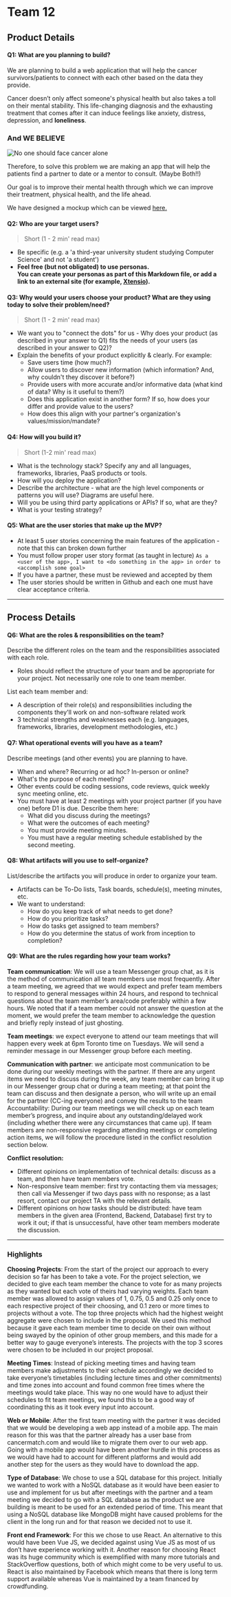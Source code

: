 # Team 12 

## Product Details
 
#### Q1: What are you planning to build?

 We are planning to build a web application that will help the cancer survivors/patients to connect with each other based on the data they provide. 
 
 Cancer doesn’t only affect someone's physical health but also takes a toll on their mental stability. This life-changing diagnosis and the exhausting treatment that comes after   it can induce feelings like anxiety, distress, depression, and **loneliness**. 
 
### And WE BELIEVE 

![No one should face cancer alone](https://i0.wp.com/zoeamar.com/wp-content/uploads/2016/01/macmillan-image.jpg?w=600&ssl=1)

Therefore, to solve this problem we are making an app that will help the patients find a partner to date or a mentor to consult. (Maybe Both!!) 

Our goal is to improve their mental health through which we can improve their treatment, physical health, and the life ahead. 

We have designed a mockup which can be viewed [here.](https://www.figma.com/proto/AKsBmCRIOOWOj00waI7xUa/Untitled?node-id=18%3A12&scaling=contain)
#### Q2: Who are your target users?

  > Short (1 - 2 min' read max)
 * Be specific (e.g. a 'a third-year university student studying Computer Science' and not 'a student')
 * **Feel free (but not obligated) to use personas.         
   You can create your personas as part of this Markdown file, or add a link to an external site (for example, [Xtensio](https://xtensio.com/user-persona/)).**

#### Q3: Why would your users choose your product? What are they using today to solve their problem/need?

> Short (1 - 2 min' read max)
 * We want you to "connect the dots" for us - Why does your product (as described in your answer to Q1) fits the needs of your users (as described in your answer to Q2)?
 * Explain the benefits of your product explicitly & clearly. For example:
    * Save users time (how much?)
    * Allow users to discover new information (which information? And, why couldn't they discover it before?)
    * Provide users with more accurate and/or informative data (what kind of data? Why is it useful to them?)
    * Does this application exist in another form? If so, how does your differ and provide value to the users?
    * How does this align with your partner's organization's values/mission/mandate?

#### Q4: How will you build it?

> Short (1-2 min' read max)
 * What is the technology stack? Specify any and all languages, frameworks, libraries, PaaS products or tools. 
 * How will you deploy the application?
 * Describe the architecture - what are the high level components or patterns you will use? Diagrams are useful here. 
 * Will you be using third party applications or APIs? If so, what are they?
 * What is your testing strategy?

#### Q5: What are the user stories that make up the MVP?

 * At least 5 user stories concerning the main features of the application - note that this can broken down further
 * You must follow proper user story format (as taught in lecture) ```As a <user of the app>, I want to <do something in the app> in order to <accomplish some goal>```
 * If you have a partner, these must be reviewed and accepted by them
 * The user stories should be written in Github and each one must have clear acceptance criteria.

----

## Process Details

#### Q6: What are the roles & responsibilities on the team?

Describe the different roles on the team and the responsibilities associated with each role. 
 * Roles should reflect the structure of your team and be appropriate for your project. Not necessarily one role to one team member.

List each team member and:
 * A description of their role(s) and responsibilities including the components they'll work on and non-software related work
 * 3 technical strengths and weaknesses each (e.g. languages, frameworks, libraries, development methodologies, etc.)

#### Q7: What operational events will you have as a team?

Describe meetings (and other events) you are planning to have. 
 * When and where? Recurring or ad hoc? In-person or online?
 * What's the purpose of each meeting?
 * Other events could be coding sessions, code reviews, quick weekly sync meeting online, etc.
 * You must have at least 2 meetings with your project partner (if you have one) before D1 is due. Describe them here:
   * What did you discuss during the meetings?
   * What were the outcomes of each meeting?
   * You must provide meeting minutes.
   * You must have a regular meeting schedule established by the second meeting.  
  
#### Q8: What artifacts will you use to self-organize?

List/describe the artifacts you will produce in order to organize your team.       

 * Artifacts can be To-Do lists, Task boards, schedule(s), meeting minutes, etc.
 * We want to understand:
   * How do you keep track of what needs to get done?
   * How do you prioritize tasks?
   * How do tasks get assigned to team members?
   * How do you determine the status of work from inception to completion?

#### Q9: What are the rules regarding how your team works?

**Team communication**: We will use a team Messenger group chat, as it is the method of communication all team members use most frequently. After a team meeting, we agreed that we would expect and prefer team members to respond to general messages within 24 hours, and respond to technical questions about the team member’s area/code preferably within a few hours. We noted that if a team member could not answer the question at the moment, we would prefer the team member to acknowledge the question and briefly reply instead of just ghosting.

**Team meetings**: we expect everyone to attend our team meetings that will happen every week at 6pm Toronto time on Tuesdays. We will send a reminder message in our Messenger group before each meeting.

**Communication with partner**: we anticipate most communication to be done during our weekly meetings with the partner. If there are any urgent items we need to discuss during the week, any team member can bring it up in our Messenger group chat or during a team meeting; at that point the team can discuss and then designate a person, who will write up an email for the partner (CC-ing everyone) and convey the results to the team
Accountability: During our team meetings we will check up on each team member’s progress, and inquire about any outstanding/delayed work (including whether there were any circumstances that came up). If team members are non-responsive regarding attending meetings or completing action items, we will follow the procedure listed in the conflict resolution section below.

**Conflict resolution:**
- Different opinions on implementation of technical details: discuss as a team, and then have team members vote.
- Non-responsive team member: first try contacting them via messages; then call via Messenger if two days pass with no response; as a last resort, contact our project TA with the relevant details.
- Different opinions on how tasks should be distributed: have team members in the given area (Frontend, Backend, Database) first try to work it out; if that is unsuccessful, have other team members moderate the discussion.



----
### Highlights

**Choosing Projects**: From the start of the project our approach to every decision so far has been to take a vote. For the project selection, we decided to give each team member the chance to vote for as many projects as they wanted but each vote of theirs had varying weights. Each team member was allowed to assign values of 1, 0.75, 0.5 and 0.25 only once to each respective project of their choosing, and 0.1 zero or more times to projects without a vote. The top three projects which had the highest weight aggregate were chosen to include in the proposal. We used this method because it gave each team member time to decide on their own without being swayed by the opinion of other group members, and this made for a better way to gauge everyone’s interests. The projects with the top 3 scores were chosen to be included in our project proposal. 

**Meeting Times**: Instead of picking meeting times and having team members make adjustments to their schedule  accordingly we decided to take everyone’s timetables (including lecture times and other commitments) and time zones into account and found common free times where the meetings would take place. This way no one would have to adjust their schedules to fit team meetings, we found this to be a good way of coordinating this as it took every input into account. 

**Web or Mobile**: After the first team meeting with the partner it was decided that we would be developing a web app instead of a mobile app. The main reason for this was that the partner already has a user base from cancermatch.com and would like to migrate them over to our web app. Going with a mobile app would have been another hurdle in this process as we would have had to account for different platforms and would add another step for the users as they would have to download the app.

**Type of Database**: We chose to use a SQL database for this project. Initially we wanted to work with a NoSQL database as it would have been easier to use and implement for us but after meetings with the partner and a team meeting we decided to go with a SQL database as the product we are building is meant to be used for an extended period of time. This meant that using a NoSQL database like MongoDB might have caused problems for the client in the long run and for that reason we decided not to use it. 

**Front end Framework**: For this we chose to use React. An alternative to this would have been Vue JS, we decided against using Vue JS as most of us don’t have experience working with it. Another reason for choosing React was its huge community which is exemplified with many more tutorials and StackOverflow questions, both of which might come to be very useful to us. React is also maintained by Facebook which means that there is long term support available whereas Vue is maintained by a team financed by crowdfunding. 

